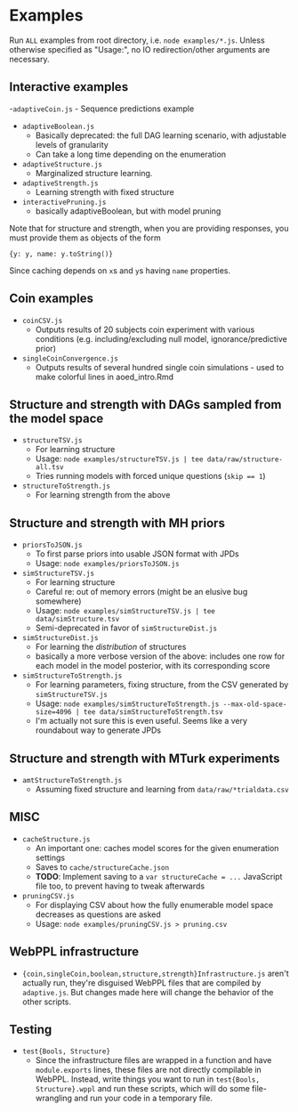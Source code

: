# Examples

Run `ALL` examples from root directory, i.e. `node examples/*.js`. Unless
otherwise specified as "Usage:", no IO redirection/other arguments are
necessary.

## Interactive examples

-`adaptiveCoin.js`
    - Sequence predictions example
- `adaptiveBoolean.js`
    - Basically deprecated: the full DAG learning scenario, with adjustable
        levels of granularity
    - Can take a long time depending on the enumeration
- `adaptiveStructure.js`
    - Marginalized structure learning.
- `adaptiveStrength.js`
    - Learning strength with fixed structure
- `interactivePruning.js`
    - basically adaptiveBoolean, but with model pruning

Note that for structure and strength, when you are providing responses, you
must provide them as objects of the form

    {y: y, name: y.toString()}

Since caching depends on `x`s and `y`s having `name` properties.

## Coin examples

- `coinCSV.js`
    - Outputs results of 20 subjects coin experiment with various conditions
        (e.g. including/excluding null model, ignorance/predictive prior)
- `singleCoinConvergence.js`
    - Outputs results of several hundred single coin simulations - used to make colorful lines in aoed_intro.Rmd

## Structure and strength with DAGs sampled from the model space

- `structureTSV.js`
    - For learning structure
    - Usage: `node examples/structureTSV.js | tee data/raw/structure-all.tsv`
    - Tries running models with forced unique questions (`skip == 1`)
- `structureToStrength.js`
    - For learning strength from the above

## Structure and strength with MH priors

- `priorsToJSON.js`
    - To first parse priors into usable JSON format with JPDs
    - Usage: `node examples/priorsToJSON.js`
- `simStructureTSV.js`
    - For learning structure
    - Careful re: out of memory errors (might be an elusive bug somewhere)
    - Usage: `node examples/simStructureTSV.js | tee data/simStructure.tsv`
    - Semi-deprecated in favor of `simStructureDist.js`
- `simStructureDist.js`
    - For learning the *distribution* of structures
    - basically a more verbose version of the above: includes one row for each
        model in the model posterior, with its corresponding score
- `simStructureToStrength.js`
    - For learning parameters, fixing structure, from the CSV generated by
        `simStructureTSV.js`
    - Usage: `node examples/simStructureToStrength.js --max-old-space-size=4096 | tee data/simStructureToStrength.tsv`
    - I'm actually not sure this is even useful. Seems like a very roundabout
        way to generate JPDs

## Structure and strength with MTurk experiments

- `amtStructureToStrength.js`
    - Assuming fixed structure and learning from `data/raw/*trialdata.csv`

## MISC

- `cacheStructure.js`
    - An important one: caches model scores for the given enumeration settings
    - Saves to `cache/structureCache.json`
    - **TODO**: Implement saving to a `var structureCache = ...` JavaScript file
      too, to prevent having to tweak
        afterwards
- `pruningCSV.js`
    - For displaying CSV about how the fully enumerable model space decreases as questions are
        asked
    - Usage: `node examples/pruningCSV.js > pruning.csv`

## WebPPL infrastructure

- `{coin,singleCoin,boolean,structure,strength}Infrastructure.js` aren't actually run,
    they're disguised WebPPL files that are compiled by `adaptive.js`. But
    changes made here will change the behavior of the other scripts.

## Testing

- `test{Bools, Structure}`
    - Since the infrastructure files are wrapped in a function and have
        `module.exports` lines, these files are not directly compilable in
        WebPPL. Instead, write things you want to run in `test{Bools,
        Structure}.wppl` and run these scripts, which will do some
        file-wrangling and run your code in a temporary file.
